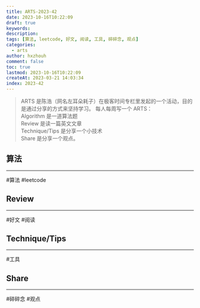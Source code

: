 ```yaml
---
title: ARTS-2023-42
date: 2023-10-16T10:22:09
draft: true
keywords: 
description: 
tags: [算法, leetcode, 好文, 阅读, 工具, 碎碎念, 观点]
categories:
  - arts
author: hxzhouh
comment: false
toc: true
lastmod: 2023-10-16T10:22:09
createAt: 2023-03-21 14:03:34
index: 2023-42
---
```


>ARTS 是陈浩（网名左耳朵耗子）在极客时间专栏里发起的一个活动，目的是通过分享的方式来坚持学习。 每人每周写一个 ARTS：  
>	Algorithm 是一道算法题  
>	Review 是读一篇英文文章  
>	Technique/Tips 是分享一个小技术  
>	Share 是分享一个观点。

<!-- more -->

## 算法
---
#算法 #leetcode


## Review
---
#好文 #阅读

## Technique/Tips
---
#工具  

## Share
---
#碎碎念 #观点

